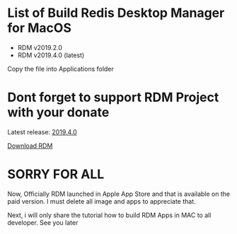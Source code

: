 # List of Build Redis Desktop Manager for MacOS
- RDM v2019.2.0
- RDM v2019.4.0 (latest)

Copy the file into Applications folder

# Dont forget to support RDM Project with your donate
Latest release: [2019.4.0](https://github.com/uglide/RedisDesktopManager/releases)

[Download RDM](https://redisdesktop.com/download)

# SORRY FOR ALL
Now, Officially RDM launched in Apple App Store and that is available on the paid version. I must delete all image and apps to appreciate that.

Next, i will only share the tutorial how to build RDM Apps in MAC to all developer. See you later